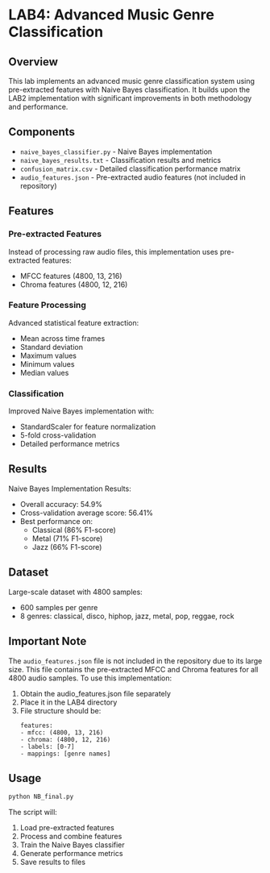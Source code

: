# LAB4: Advanced Music Genre Classification

## Overview

This lab implements an advanced music genre classification system using pre-extracted features with Naive Bayes classification. It builds upon the LAB2 implementation with significant improvements in both methodology and performance.

## Components

- `naive_bayes_classifier.py` - Naive Bayes implementation
- `naive_bayes_results.txt` - Classification results and metrics
- `confusion_matrix.csv` - Detailed classification performance matrix
- `audio_features.json` - Pre-extracted audio features (not included in repository)

## Features

### Pre-extracted Features
Instead of processing raw audio files, this implementation uses pre-extracted features:
- MFCC features (4800, 13, 216)
- Chroma features (4800, 12, 216)

### Feature Processing
Advanced statistical feature extraction:
- Mean across time frames
- Standard deviation
- Maximum values
- Minimum values
- Median values

### Classification
Improved Naive Bayes implementation with:
- StandardScaler for feature normalization
- 5-fold cross-validation
- Detailed performance metrics

## Results

Naive Bayes Implementation Results:
- Overall accuracy: 54.9%
- Cross-validation average score: 56.41%
- Best performance on:
  - Classical (86% F1-score)
  - Metal (71% F1-score)
  - Jazz (66% F1-score)

## Dataset

Large-scale dataset with 4800 samples:
- 600 samples per genre
- 8 genres: classical, disco, hiphop, jazz, metal, pop, reggae, rock

## Important Note

The `audio_features.json` file is not included in the repository due to its large size. This file contains the pre-extracted MFCC and Chroma features for all 4800 audio samples. To use this implementation:

1. Obtain the audio_features.json file separately
2. Place it in the LAB4 directory
3. File structure should be:
   ```
   features:
   - mfcc: (4800, 13, 216)
   - chroma: (4800, 12, 216)
   - labels: [0-7]
   - mappings: [genre names]
   ```

## Usage

```bash
python NB_final.py
```

The script will:
1. Load pre-extracted features
2. Process and combine features
3. Train the Naive Bayes classifier
4. Generate performance metrics
5. Save results to files
